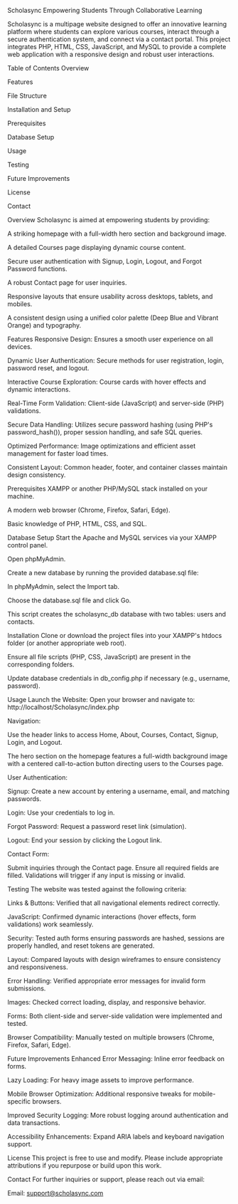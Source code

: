 Scholasync
Empowering Students Through Collaborative Learning

Scholasync is a multipage website designed to offer an innovative learning platform where students can explore various courses, interact through a secure authentication system, and connect via a contact portal. This project integrates PHP, HTML, CSS, JavaScript, and MySQL to provide a complete web application with a responsive design and robust user interactions.

Table of Contents
Overview

Features

File Structure

Installation and Setup

Prerequisites

Database Setup

Usage

Testing

Future Improvements

License

Contact

Overview
Scholasync is aimed at empowering students by providing:

A striking homepage with a full-width hero section and background image.

A detailed Courses page displaying dynamic course content.

Secure user authentication with Signup, Login, Logout, and Forgot Password functions.

A robust Contact page for user inquiries.

Responsive layouts that ensure usability across desktops, tablets, and mobiles.

A consistent design using a unified color palette (Deep Blue and Vibrant Orange) and typography.

Features
Responsive Design: Ensures a smooth user experience on all devices.

Dynamic User Authentication: Secure methods for user registration, login, password reset, and logout.

Interactive Course Exploration: Course cards with hover effects and dynamic interactions.

Real-Time Form Validation: Client-side (JavaScript) and server-side (PHP) validations.

Secure Data Handling: Utilizes secure password hashing (using PHP's password_hash()), proper session handling, and safe SQL queries.

Optimized Performance: Image optimizations and efficient asset management for faster load times.

Consistent Layout: Common header, footer, and container classes maintain design consistency.

Prerequisites
XAMPP or another PHP/MySQL stack installed on your machine.

A modern web browser (Chrome, Firefox, Safari, Edge).

Basic knowledge of PHP, HTML, CSS, and SQL.

Database Setup
Start the Apache and MySQL services via your XAMPP control panel.

Open phpMyAdmin.

Create a new database by running the provided database.sql file:

In phpMyAdmin, select the Import tab.

Choose the database.sql file and click Go.

This script creates the scholasync_db database with two tables: users and contacts.

Installation
Clone or download the project files into your XAMPP's htdocs folder (or another appropriate web root).

Ensure all file scripts (PHP, CSS, JavaScript) are present in the corresponding folders.

Update database credentials in db_config.php if necessary (e.g., username, password).

Usage
Launch the Website: Open your browser and navigate to: http://localhost/Scholasync/index.php

Navigation:

Use the header links to access Home, About, Courses, Contact, Signup, Login, and Logout.

The hero section on the homepage features a full-width background image with a centered call-to-action button directing users to the Courses page.

User Authentication:

Signup: Create a new account by entering a username, email, and matching passwords.

Login: Use your credentials to log in.

Forgot Password: Request a password reset link (simulation).

Logout: End your session by clicking the Logout link.

Contact Form:

Submit inquiries through the Contact page. Ensure all required fields are filled. Validations will trigger if any input is missing or invalid.

Testing
The website was tested against the following criteria:

Links & Buttons: Verified that all navigational elements redirect correctly.

JavaScript: Confirmed dynamic interactions (hover effects, form validations) work seamlessly.

Security: Tested auth forms ensuring passwords are hashed, sessions are properly handled, and reset tokens are generated.

Layout: Compared layouts with design wireframes to ensure consistency and responsiveness.

Error Handling: Verified appropriate error messages for invalid form submissions.

Images: Checked correct loading, display, and responsive behavior.

Forms: Both client-side and server-side validation were implemented and tested.

Browser Compatibility: Manually tested on multiple browsers (Chrome, Firefox, Safari, Edge).

Future Improvements
Enhanced Error Messaging: Inline error feedback on forms.

Lazy Loading: For heavy image assets to improve performance.

Mobile Browser Optimization: Additional responsive tweaks for mobile-specific browsers.

Improved Security Logging: More robust logging around authentication and data transactions.

Accessibility Enhancements: Expand ARIA labels and keyboard navigation support.

License
This project is free to use and modify. Please include appropriate attributions if you repurpose or build upon this work.

Contact
For further inquiries or support, please reach out via email:

Email: support@scholasync.com
